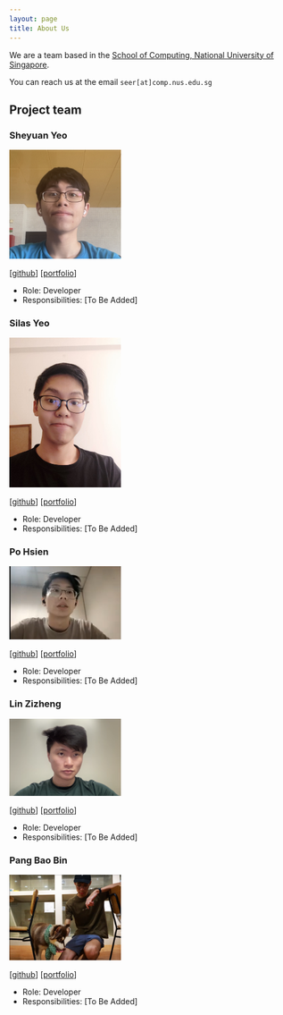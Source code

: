 ```yaml
---
layout: page
title: About Us
---
```


We are a team based in the [School of Computing, National University of Singapore](http://www.comp.nus.edu.sg).

You can reach us at the email `seer[at]comp.nus.edu.sg`

## Project team

### Sheyuan Yeo

<img src="images/team-photos/piyotato.png" width="200px">

[[github](https://github.com/Piyotato)]
[[portfolio](team-photos/piyotato.md)]

* Role: Developer
* Responsibilities: [To Be Added]

### Silas Yeo

<img src="images/team-photos/comicalromance.png" width="200px">

[[github](http://github.com/comicalromance)]
[[portfolio](team-photos/johndoe.md)]

* Role: Developer
* Responsibilities: [To Be Added]

### Po Hsien

<img src="images/team-photos/lpohsien.png" width="200px">

[[github](http://github.com/lpohsien)]
[[portfolio](team-photos/lpohsien.md)]

* Role: Developer
* Responsibilities: [To Be Added]

### Lin Zizheng

<img src="images/team-photos/dr-arrgghh.png" width="200px">

[[github](http://github.com/dr-arrgghh)]
[[portfolio](team-photos/dr-arrgghh.md)]

* Role: Developer
* Responsibilities: [To Be Added]

### Pang Bao Bin

<img src="images/team-photos/highorbit25.png" width="200px">

[[github](http://github.com/highorbit25)]
[[portfolio](team-photos/highorbit25.md)]

* Role: Developer
* Responsibilities: [To Be Added]
